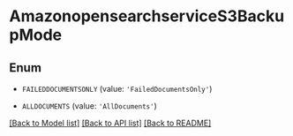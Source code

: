 # AmazonopensearchserviceS3BackupMode


## Enum

* `FAILEDDOCUMENTSONLY` (value: `'FailedDocumentsOnly'`)

* `ALLDOCUMENTS` (value: `'AllDocuments'`)

[[Back to Model list]](../README.md#documentation-for-models) [[Back to API list]](../README.md#documentation-for-api-endpoints) [[Back to README]](../README.md)


